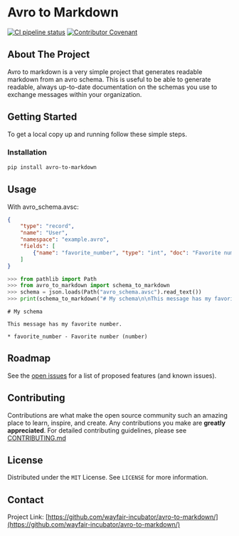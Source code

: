 # Avro to Markdown

[![CI pipeline status](https://github.com/wayfair-incubator/avro-to-markdown/workflows/CI/badge.svg?branch=main)](https://github.com/wayfair-incubator/avro-to-markdown/actions/workflows/main.yml)
[![Contributor Covenant](https://img.shields.io/badge/Contributor%20Covenant-2.0-4baaaa.svg)](https://github.com/wayfair-incubator/avro-to-markdown/blob/main/CODE_OF_CONDUCT.md)

## About The Project

Avro to markdown is a very simple project that generates readable markdown from an avro schema. This is useful
to be able to generate readable, always up-to-date documentation on the schemas you use to exchange messages within
your organization.

## Getting Started

To get a local copy up and running follow these simple steps.

### Installation

```sh
pip install avro-to-markdown
```

## Usage

With avro_schema.avsc:

```json
{
    "type": "record",
    "name": "User",
    "namespace": "example.avro",
    "fields": [
        {"name": "favorite_number", "type": "int", "doc": "Favorite number"}
    ]
}
```

```python
>>> from pathlib import Path
>>> from avro_to_markdown import schema_to_markdown
>>> schema = json.loads(Path("avro_schema.avsc").read_text())
>>> print(schema_to_markdown("# My schema\n\nThis message has my favorite number.\n", schema))
```

```text
# My schema

This message has my favorite number.

* favorite_number - Favorite number (number)
```

## Roadmap

See the [open issues](https://github.com/wayfair-incubator/avro-to-markdown/issues) for a list of proposed features (and known issues).

## Contributing

Contributions are what make the open source community such an amazing place to learn, inspire, and create. Any contributions you make are **greatly appreciated**. For detailed contributing guidelines, please see [CONTRIBUTING.md](https://github.com/wayfair-incubator/avro-to-markdown/blob/main/CONTRIBUTING.md)

## License

Distributed under the `MIT` License. See `LICENSE` for more information.

## Contact

Project Link: [https://github.com/wayfair-incubator/avro-to-markdown/](https://github.com/wayfair-incubator/avro-to-markdown/)
